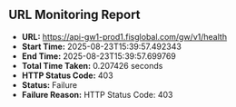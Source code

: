 ## URL Monitoring Report

- **URL:** https://api-gw1-prod1.fisglobal.com/gw/v1/health
- **Start Time:** 2025-08-23T15:39:57.492343
- **End Time:** 2025-08-23T15:39:57.699769
- **Total Time Taken:** 0.207426 seconds
- **HTTP Status Code:** 403
- **Status:** Failure
- **Failure Reason:** HTTP Status Code: 403
